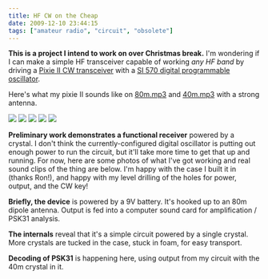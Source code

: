 ```yaml
---
title: HF CW on the Cheap
date: 2009-12-10 23:44:15
tags: ["amateur radio", "circuit", "obsolete"]
---
```




__This is a project I intend to work on over Christmas break.__ I'm wondering if I can make a simple HF transceiver capable of working _any HF band_ by driving a [Pixie II CW transceiver](http://www.indianapolis.net/QRPp-I/elmer001/pixie2-schematic.gif) with a [SI 570 digital programmable oscillator](http://www.rfsystem.it/shop/images/si570_view.jpg).

Here's what my pixie II sounds like on [80m.mp3](https://swharden.com/blog/images/80m.mp3) and [40m.mp3](https://swharden.com/blog/images/40m.mp3) with a strong antenna.

<div class="text-center img-border">

![](https://swharden.com/static/2009/12/10/cw_everything.jpg)
![](https://swharden.com/static/2009/12/10/cw_coke.jpg)
![](https://swharden.com/static/2009/12/10/cw_close.jpg)
![](https://swharden.com/static/2009/12/10/cw_open2.jpg)
![](https://swharden.com/static/2009/12/10/40mPSK.png)

</div>

__Preliminary work demonstrates a functional receiver__ powered by a crystal. I don't think the currently-configured digital oscillator is putting out enough power to run the circuit, but it'll take more time to get that up and running. For now, here are some photos of what I've got working and real sound clips of the thing are below. I'm happy with the case I built it in (thanks Ron!), and happy with my level drilling of the holes for power, output, and the CW key!

__Briefly, the device__ is powered by a 9V battery. It's hooked up to an 80m dipole antenna. Output is fed into a computer sound card for amplification / PSK31 analysis.

__The internals__ reveal that it's a simple circuit powered by a single crystal. More crystals are tucked in the case, stuck in foam, for easy transport.

__Decoding of PSK31__ is happening here, using output from my circuit with the 40m crystal in it.